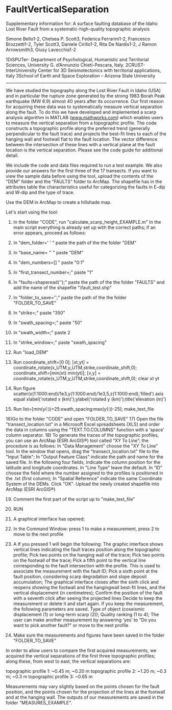 # FaultVerticalSeparation

Supplementary information for:
A surface faulting database of the Idaho Lost River Fault from a systematic-high-quality topographic analysis

Simone Bello1-2, Chelsea P. Scott3, Federica Ferrarini1-2, Francesco Brozzetti1-2, Tyler Scott3, Daniele Cirillo1-2, Rita De Nardis1-2, J Ramon Arrowsmith3, Giusy Lavecchia1-2

1DiSPUTer- Department of Psychological, Humanistic and Territorial Sciences, University G. d’Annunzio Chieti-Pescara, Italy.
2CRUST- InterUniversity Center for 3D Seismotectonics with territorial applications, Italy
3School of Earth and Space Exploration – Arizona State University

-------------------------------------------------------------------------------------------------------------------------------------------------------------------------------
We have studied the topography along the Lost River Fault in Idaho (USA) and in particular the rupture zone generated by the strong 1983 Borah Peak earthquake (MW 6.9) almost 40 years after its occurrence. Our first reason for acquiring these data was to systematically measure vertical separation along the fault.
To do this we have developed and implemented a scarp analysis algorithm in MATLAB (www.mathworks.com) which enables users to measure the vertical separation from a topographic profile. The code constructs a topographic profile along the preferred trend (generally perpendicular to the fault trace) and projects the best-fit lines to each of the hanging wall and footwall flat to the fault location. The vector difference between the intersection of these lines with a vertical plane at the fault location is the vertical separation.
Please see the code guide for additional detail. 


We include the code and data files required to run a test example. We also provide our answers for the first three of the 17 transects. 
If you want to view the sample data before using the tool, upload the contents of the "DEM" folder and the "FAULTS" folder to ArcMap.
The shapefile has in the attributes table the characteristics useful for categorizing the faults in E-dip and W-dip and the type of trace.

Use the DEM in ArcMap to create a hillshade map.

Let's start using the tool:

1) In the folder "CODE", run "calculate_scarp_height_EXAMPLE.m"
In the main script everything is already set up with the correct paths; if an error appears, proceed as follows:

2) In "dem_folder=' \' " paste the path of the the folder "DEM"
3) In "base_name= '' " paste "DEM"
4) In "dem_numbers=[] " paste "0:1"

5) In "first_transect_number=;" paste "1" 
6) In "faults=shaperead('');" paste the path of the the folder "FAULTS" and add the name of the shapefile "\fault_test.shp"
7) In "folder_to_save='';"  paste the path of the the folder "FOLDER_TO_SAVE"

8) In "strike=;" paste "350"
9) In "swath_spacing=;" paste "50"
10) In "swath_width=;" paste 2
11) In "strike_window=;" paste "swath_spacing"

12) Run "load_DEM"
13) Run coordinate_shift=[0 0];
	[xt,yt] = coordinate_rotate(x_UTM,y_UTM,strike,coordinate_shift,0);
	coordinate_shift=[min(xt) min(yt)];
	[x,y] = coordinate_rotate(x_UTM,y_UTM,strike,coordinate_shift,0);
	clear xt yt

14) Run figure
	scatter(x(1:1000:end)/1e3,y(1:1000:end)/1e3,5,z(1:1000:end),'filled')
	axis equal
	xlabel('rotated x (km)');ylabel('rotated y (km)');title('elevation (m)')

15) Run list=[min(y(:))+25:swath_spacing:max(y(:))-25];
	make_text_file

16)Go to the folder "CODE" and open "FOLDER_TO_SAVE"
17) Open the file "transect_location.txt" in a Microsoft Excel spreadsheets (XLS) and order the data in columns using the "TEXT.TO.COLUMNS" function with a ‘space’ column separator.
18) To generate the traces of the topographic profiles, you can use an ArcMap (ESRI ArcGIS®) tool called “XY To Line”; the procedure is as follows:
	In "Data Management" choose the "XY To Line" tool.
	In the window that opens, drag the "transect_location.txt" file to the "Input Table";
	In "Output Feature Class" indicate the path and name for the saved file.
	In the following four fields, indicate the column position for the latitude and longitude coordinates.
	In "Line Type" leave the default.
	In “ID” choose the field where the number assigned to the profiles is positioned in the .txt (first column);
	In "Spatial Reference" indicate the same Coordinate System of the DEMs.
	Click "OK".
	Upload the newly created shapefile into ArcMap (ESRI ArcGIS®)

19) Comment the first part of the script up to "make_text_file"
20) RUN 
21) A graphical interface has opened; 

22) In the Command Window: press 1 to make a measurement, press 2 to move to the next profile
23) A If you pressed 1 will begin the following:
	The graphic interface shows vertical lines indicating the fault traces position along the topographic profile;
	Pick two points on the hanging wall of the trace;
	Pick two points on the footwall of the trace;
	Pick a fifth point to the vertical line corresponding to the fault intersection with the profile. This is used to associate the measurement with the fault ID;
	Pick a sixth point at the fault position, considering scarp degradation and slope deposit accumulation;
	The graphical interface closes after the sixth click and reopens showing the footwall and the hangingwall best-fit lines, and the vertical displacement (in centimetres);
	Confirm the position of the fault with a seventh click after seeing the projected lines
	Decide to keep the measurement or delete it and start again.
	If you keep the measurement, the following parameters are saved.
	Type of object (coseismic displacement (1) or long-term scarp (2));
	Quality ranking (1 to 4);
	The user can make another measurement by answering ‘yes’ to "Do you want to pick another fault?" or move to the next profile
24) Make sure the measurements and figures have been saved in the folder "FOLDER_TO_SAVE"

In order to allow users to compare the first acquired measurements, we acquired the vertical separations of the first three topographic profiles; along these, from west to east, the vertical separations are:

topographic profile 1: ~0.45 m; ~0.20 m
topographic profile 2: ~1.20 m; ~0.3 m; ~0.3 m
topographic profile 3: ~0.65 m

Measurements may vary slightly based on the points chosen for the fault position, and the points chosen for the projection of the lines at the footwall and at the hanging wall.
The outputs of our measurements are saved in the folder "MEASURES_EXAMPLE".



